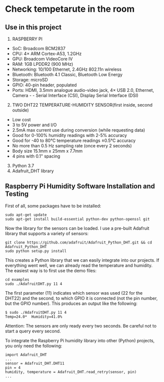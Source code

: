 # Check tempetarute in the room 

## Use in this project 

1. RASPBERRY PI
- SoC: Broadcom BCM2837
- CPU: 4× ARM Cortex-A53, 1.2GHz
- GPU: Broadcom VideoCore IV
- RAM: 1GB LPDDR2 (900 MHz)
- Networking: 10/100 Ethernet, 2.4GHz 802.11n wireless
- Bluetooth: Bluetooth 4.1 Classic, Bluetooth Low Energy
- Storage: microSD
- GPIO: 40-pin header, populated
- Ports: HDMI, 3.5mm analogue audio-video jack, 4× USB 2.0, Ethernet, Camera - - Serial Interface (CSI), Display Serial Interface (DSI)
  
2. TWO DHT22 TEMPERATURE-HUMIDITY SENSOR(first inside, second outside)  
- Low cost
- 3 to 5V power and I/O
- 2.5mA max current use during conversion (while requesting data)
- Good for 0-100% humidity readings with 2-5% accuracy
- Good for -40 to 80°C temperature readings ±0.5°C accuracy
- No more than 0.5 Hz sampling rate (once every 2 seconds)
- Body size 15.1mm x 25mm x 7.7mm
- 4 pins with 0.1" spacing

3. Python 3.7
4. Adafruit_DHT library

## Raspberry Pi Humidity Software Installation and Testing
First of all, some packages have to be installed:

    sudo apt-get update
    sudo apt-get install build-essential python-dev python-openssl git

Now the library for the sensors can be loaded. I use a pre-built Adafruit library that supports a variety of sensors:

    git clone https://github.com/adafruit/Adafruit_Python_DHT.git && cd Adafruit_Python_DHT
    sudo python setup.py install

This creates a Python library that we can easily integrate into our projects.
If everything went well, we can already read the temperature and humidity. The easiest way is to first use the demo files:

    cd examples
    sudo ./AdafruitDHT.py 11 4

The first parameter (11) indicates which sensor was used (22 for the DHT22) and the second, to which GPIO it is connected (not the pin number, but the GPIO number). This produces an output like the following:

    $ sudo ./AdafruitDHT.py 11 4
    Temp=24.0*  Humidity=41.0%

Attention: The sensors are only ready every two seconds. Be careful not to start a query every second.

To integrate the Raspberry Pi humidity library into other (Python) projects, you only need the following:

    import Adafruit_DHT
    ...
    sensor = Adafruit_DHT.DHT11
    pin = 4
    humidity, temperature = Adafruit_DHT.read_retry(sensor, pin)
    ...